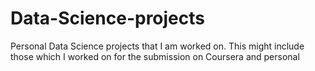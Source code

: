 # Data-Science-projects
Personal Data Science projects that I am worked on. This might include those which I worked on for the submission on Coursera and personal
